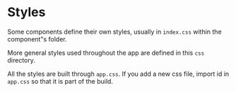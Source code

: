# Styles

Some components define their own styles, usually in `index.css` within the
component"s folder.

More general styles used throughout the app are defined in this `css` directory.

All the styles are built through `app.css`. If you add a new css file, import
id in `app.css` so that it is part of the build.
